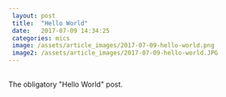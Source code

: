 ```yaml
---
 layout: post
 title:  "Hello World"
 date:   2017-07-09 14:34:25
 categories: mics
 image: /assets/article_images/2017-07-09-hello-world.png
 image2: /assets/article_images/2017-07-09-hello-world.JPG
---
```

<br />
The obligatory "Hello World" post. <br />




